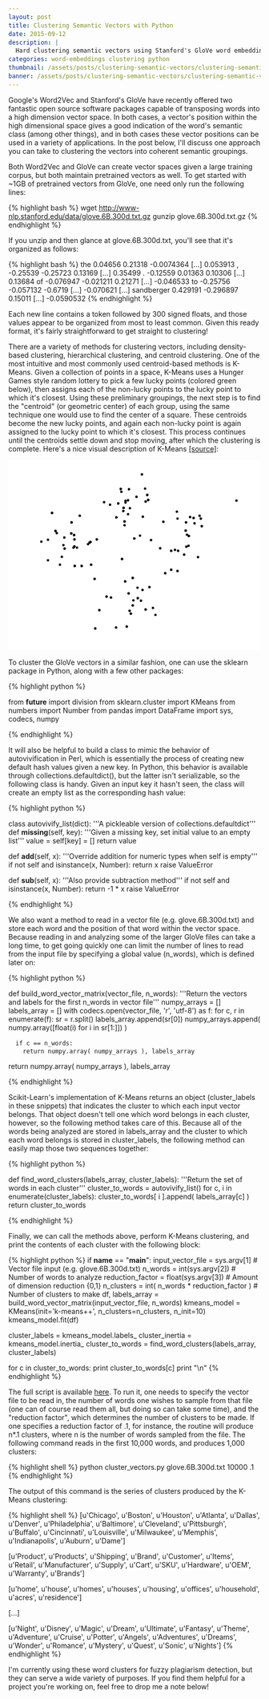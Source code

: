 ```yaml
---
layout: post
title: Clustering Semantic Vectors with Python
date: 2015-09-12
description: |
  Hard clustering semantic vectors using Stanford's GloVe word embeddings and Scikit Learn's K-Means implementation.
categories: word-embeddings clustering python
thumbnail: /assets/posts/clustering-semantic-vectors/clustering-semantic-vectors-thumb.jpg
banner: /assets/posts/clustering-semantic-vectors/clustering-semantic-vectors-banner.png
---
```


Google's Word2Vec and Stanford's GloVe have recently offered two fantastic open source software packages capable of transposing words into a high dimension vector space. In both cases, a vector's position within the high dimensional space gives a good indication of the word's semantic class (among other things), and in both cases these vector positions can be used in a variety of applications. In the post below, I'll discuss one approach you can take to clustering the vectors into coherent semantic groupings. 

Both Word2Vec and GloVe can create vector spaces given a large training corpus, but both maintain pretrained vectors as well. To get started with ~1GB of pretrained vectors from GloVe, one need only run the following lines:

{% highlight bash %}
wget http://www-nlp.stanford.edu/data/glove.6B.300d.txt.gz
gunzip glove.6B.300d.txt.gz
{% endhighlight %}

If you unzip and then glance at glove.6B.300d.txt, you'll see that it's organized as follows:

{% highlight bash %}
the 0.04656 0.21318 -0.0074364 [...] 0.053913
, -0.25539 -0.25723 0.13169 [...] 0.35499
. -0.12559 0.01363 0.10306 [...] 0.13684
of -0.076947 -0.021211 0.21271 [...] -0.046533
to -0.25756 -0.057132 -0.6719 [...] -0.070621
[...]
sandberger 0.429191 -0.296897 0.15011 [...] -0.0590532
{% endhighlight %}

Each new line contains a token followed by 300 signed floats, and those values appear to be organized from most to least common. Given this ready format, it's fairly straightforward to get straight to clustering!

There are a variety of methods for clustering vectors, including density-based clustering, hierarchical clustering, and centroid clustering. One of the most intuitive and most commonly used centroid-based methods is K-Means. Given a collection of points in a space, K-Means uses a Hunger Games style random lottery to pick a few lucky points (colored green below), then assigns each of the non-lucky points to the lucky point to which it's closest. Using these preliminary groupings, the next step is to find the "centroid" (or geometric center) of each group, using the same technique one would use to find the center of a square. These centroids become the new lucky points, and again each non-lucky point is again assigned to the lucky point to which it's closest. This process continues until the centroids settle down and stop moving, after which the clustering is complete. Here's a nice visual description of K-Means [[source]][kmeans-source]:

<img src='/assets/posts/clustering-semantic-vectors/kmeans.gif' id='gif' alt='Visualization of the K-Means clustering algorithm.'/>

To cluster the GloVe vectors in a similar fashion, one can use the sklearn package in Python, along with a few other packages:

{% highlight python %}

from __future__ import division
from sklearn.cluster import KMeans 
from numbers import Number
from pandas import DataFrame
import sys, codecs, numpy

{% endhighlight %}

It will also be helpful to build a class to mimic the behavior of autovivification in Perl, which is essentially the process of creating new default hash values given a new key. In Python, this behavior is available through collections.defaultdict(), but the latter isn't serializable, so the following class is handy. Given an input key it hasn't seen, the class will create an empty list as the corresponding hash value:

{% highlight python %}

class autovivify_list(dict):
  '''A pickleable version of collections.defaultdict'''
  def __missing__(self, key):
    '''Given a missing key, set initial value to an empty list'''
    value = self[key] = []
    return value

  def __add__(self, x):
    '''Override addition for numeric types when self is empty'''
    if not self and isinstance(x, Number):
      return x
    raise ValueError

  def __sub__(self, x):
    '''Also provide subtraction method'''
    if not self and isinstance(x, Number):
      return -1 * x
    raise ValueError

{% endhighlight %}

We also want a method to read in a vector file (e.g. glove.6B.300d.txt) and store each word and the position of that word within the vector space. Because reading in and analyzing some of the larger GloVe files can take a long time, to get going quickly one can limit the number of lines to read from the input file by specifying a global value (n_words), which is defined later on:

{% highlight python %}

def build_word_vector_matrix(vector_file, n_words):
  '''Return the vectors and labels for the first n_words in vector file'''
  numpy_arrays = []
  labels_array = []
  with codecs.open(vector_file, 'r', 'utf-8') as f:
    for c, r in enumerate(f):
      sr = r.split()
      labels_array.append(sr[0])
      numpy_arrays.append( numpy.array([float(i) for i in sr[1:]]) )

      if c == n_words:
        return numpy.array( numpy_arrays ), labels_array

  return numpy.array( numpy_arrays ), labels_array

{% endhighlight %}

Scikit-Learn's implementation of K-Means returns an object (cluster_labels in these snippets) that indicates the cluster to which each input vector belongs. That object doesn't tell one which word belongs in each cluster, however, so the following method takes care of this. Because all of the words being analyzed are stored in labels_array and the cluster to which each word belongs is stored in cluster_labels, the following method can easily map those two sequences together:

{% highlight python %}

def find_word_clusters(labels_array, cluster_labels):
  '''Return the set of words in each cluster'''
  cluster_to_words = autovivify_list()
  for c, i in enumerate(cluster_labels):
    cluster_to_words[ i ].append( labels_array[c] )
  return cluster_to_words

{% endhighlight %}

Finally, we can call the methods above, perform K-Means clustering, and print the contents of each cluster with the following block:

{% highlight python %}
if __name__ == "__main__":
  input_vector_file = sys.argv[1] # Vector file input (e.g. glove.6B.300d.txt)
  n_words = int(sys.argv[2]) # Number of words to analyze 
  reduction_factor = float(sys.argv[3]) # Amount of dimension reduction {0,1}
  n_clusters = int( n_words * reduction_factor ) # Number of clusters to make
  df, labels_array = build_word_vector_matrix(input_vector_file, n_words)
  kmeans_model = KMeans(init='k-means++', n_clusters=n_clusters, n_init=10)
  kmeans_model.fit(df)

  cluster_labels  = kmeans_model.labels_
  cluster_inertia   = kmeans_model.inertia_
  cluster_to_words  = find_word_clusters(labels_array, cluster_labels)

  for c in cluster_to_words:
    print cluster_to_words[c]
    print "\n"
{% endhighlight %}

The full script is available [here][script-link]. To run it, one needs to specify the vector file to be read in, the number of words one wishes to sample from that file (one can of course read them all, but doing so can take some time), and the "reduction factor", which determines the number of clusters to be made. If one specifies a reduction factor of .1, for instance, the routine will produce n*.1 clusters, where n is the number of words sampled from the file. The following command reads in the first 10,000 words, and produces 1,000 clusters:

{% highlight shell %}
python cluster_vectors.py glove.6B.300d.txt 10000 .1
{% endhighlight %}

The output of this command is the series of clusters produced by the K-Means clustering:

{% highlight shell %}
[u'Chicago', u'Boston', u'Houston', u'Atlanta', u'Dallas', u'Denver', u'Philadelphia', u'Baltimore', u'Cleveland', u'Pittsburgh', u'Buffalo', u'Cincinnati', u'Louisville', u'Milwaukee', u'Memphis', u'Indianapolis', u'Auburn', u'Dame']

[u'Product', u'Products', u'Shipping', u'Brand', u'Customer', u'Items', u'Retail', u'Manufacturer', u'Supply', u'Cart', u'SKU', u'Hardware', u'OEM', u'Warranty', u'Brands']

[u'home', u'house', u'homes', u'houses', u'housing', u'offices', u'household', u'acres', u'residence']

[...]

[u'Night', u'Disney', u'Magic', u'Dream', u'Ultimate', u'Fantasy', u'Theme', u'Adventure', u'Cruise', u'Potter', u'Angels', u'Adventures', u'Dreams', u'Wonder', u'Romance', u'Mystery', u'Quest', u'Sonic', u'Nights']
{% endhighlight %}

I'm currently using these word clusters for fuzzy plagiarism detection, but they can serve a wide variety of purposes. If you find them helpful for a project you're working on, feel free to drop me a note below!

[kmeans-source]: http://shabal.in/visuals.html
[script-link]: https://gist.github.com/duhaime/9330473f9a4e288f00af
